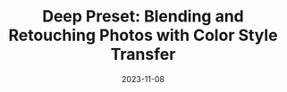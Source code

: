---
layout: seminar-post
title: "Deep Preset: Blending and Retouching Photos with Color Style Transfer"
subtitle: 
categories: "Computer Vision"
tags: [Style Transfer, CV]
date: 2023-11-08
pdf_url: 'https://drive.google.com/file/d/1o3k5vJmVBResIVnV_zphFroR00k0mBne/preview'
---